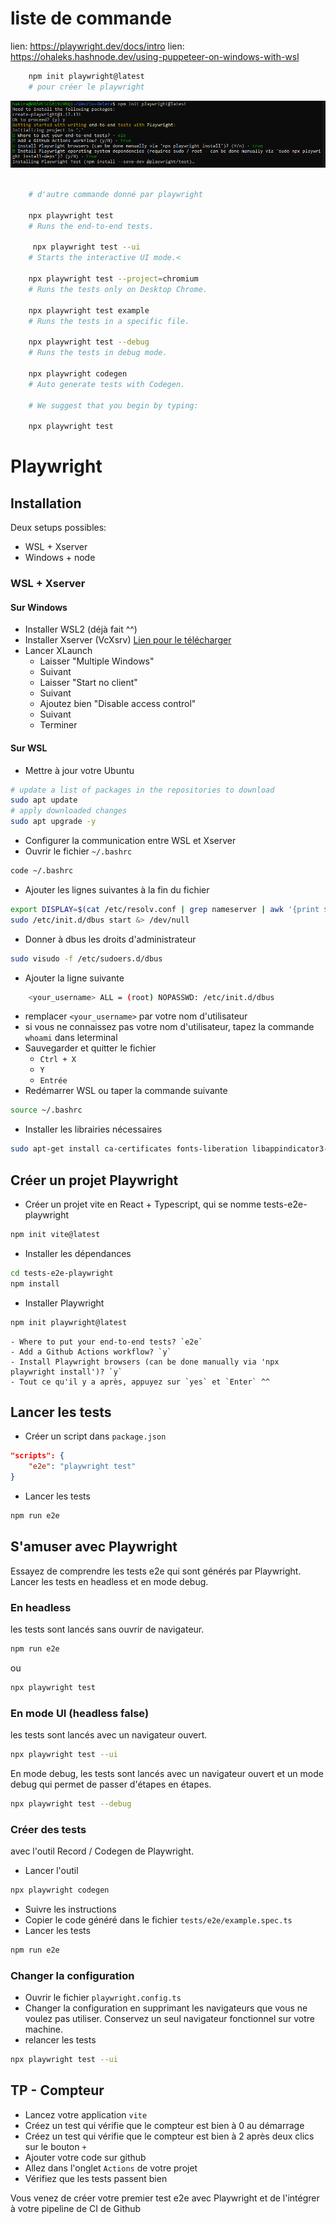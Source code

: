 # liste de commande 

lien: https://playwright.dev/docs/intro <!-- -->
lien: https://ohaleks.hashnode.dev/using-puppeteer-on-windows-with-wsl

```bash
    npm init playwright@latest 
    # pour créer le playwright
```

![...](../D_img/Capture_playwright.PNG)

```bash    

    # d'autre commande donné par playwright

    npx playwright test
    # Runs the end-to-end tests.

     npx playwright test --ui
    # Starts the interactive UI mode.<

    npx playwright test --project=chromium
    # Runs the tests only on Desktop Chrome.

    npx playwright test example
    # Runs the tests in a specific file.

    npx playwright test --debug
    # Runs the tests in debug mode.

    npx playwright codegen
    # Auto generate tests with Codegen.

    # We suggest that you begin by typing:

    npx playwright test
```

# Playwright

## Installation

Deux setups possibles:
- WSL + Xserver
- Windows + node

### WSL + Xserver

#### Sur Windows

- Installer WSL2 (déjà fait ^^)
- Installer Xserver (VcXsrv) [Lien pour le télécharger](https://sourceforge.net/projects/vcxsrv/)
- Lancer XLaunch
    - Laisser "Multiple Windows"
    - Suivant 
    - Laisser "Start no client"
    - Suivant
    - Ajoutez bien "Disable access control"
    - Suivant
    - Terminer

#### Sur WSL

- Mettre à jour votre Ubuntu
```bash
# update a list of packages in the repositories to download
sudo apt update
# apply downloaded changes
sudo apt upgrade -y
```
- Configurer la communication entre WSL et Xserver
- Ouvrir le fichier `~/.bashrc`
```bash
code ~/.bashrc
```
- Ajouter les lignes suivantes à la fin du fichier
```bash
export DISPLAY=$(cat /etc/resolv.conf | grep nameserver | awk '{print $2; exit;}'):0.0
sudo /etc/init.d/dbus start &> /dev/null
```
- Donner à dbus les droits d'administrateur
```bash
sudo visudo -f /etc/sudoers.d/dbus
```
- Ajouter la ligne suivante
```bash
    <your_username> ALL = (root) NOPASSWD: /etc/init.d/dbus
```
- remplacer `<your_username>` par votre nom d'utilisateur
- si vous ne connaissez pas votre nom d'utilisateur, tapez la commande `whoami` dans leterminal
- Sauvegarder et quitter le fichier
    - `Ctrl + X`
    - `Y`
    - `Entrée`
- Redémarrer WSL ou taper la commande suivante
```bash
source ~/.bashrc
```
- Installer les librairies nécessaires
```bash
sudo apt-get install ca-certificates fonts-liberation libappindicator3-1 libasound2 libatk-bridge2.0-0 libatk1.0-0 libc6 libcairo2 libcups2 libdbus-1-3 libexpat1 libfontconfig1 libgbm1 libgcc1 libglib2.0-0 libgtk-3-0 libnspr4 libnss3 libpango-1.0-0 libpangocairo-1.0-0 libstdc++6 libx11-6 libx11-xcb1 libxcb1 libxcomposite1 libxcursor1 libxdamage1 libxext6 libxfixes3 libxi6 libxrandr2 libxrender1 libxss1 libxtst6 lsb-release wget xdg-utils
```

<!-- ### Windows + NodeJS

- Installer NodeJS [Lien pour le télécharger](https://nodejs.org/en/download/)
- Priez pour que ça marche vu que c'est Windows
- Il va falloir apprendre à créer un projet dans windows et gérer vos clés ssh

Blague à part, vous pouvez aller avec WSL dans vos fichiers de Windows en allant dans `/mnt/c/Users/<your_username_windows>` !-->

## Créer un projet Playwright

- Créer un projet vite en React + Typescript, qui se nomme tests-e2e-playwright
```bash
npm init vite@latest
```
- Installer les dépendances
```bash
cd tests-e2e-playwright
npm install
```
- Installer Playwright
```bash
npm init playwright@latest
```
    - Where to put your end-to-end tests? `e2e`
    - Add a Github Actions workflow? `y`
    - Install Playwright browsers (can be done manually via 'npx playwright install')? `y`
    - Tout ce qu'il y a après, appuyez sur `yes` et `Enter` ^^

## Lancer les tests

- Créer un script dans `package.json`
```json
"scripts": {
    "e2e": "playwright test"
}
```
- Lancer les tests
```bash
npm run e2e
```

## S'amuser avec Playwright

Essayez de comprendre les tests e2e qui sont générés par Playwright.
Lancer les tests en headless et en mode debug.

### En headless

les tests sont lancés sans ouvrir de navigateur.

```bash
npm run e2e
```

ou 

```bash
npx playwright test
```

### En mode UI (headless false)

les tests sont lancés avec un navigateur ouvert.

```bash
npx playwright test --ui
```

En mode debug, les tests sont lancés avec un navigateur ouvert et un mode debug qui permet de passer d'étapes en étapes.

```bash
npx playwright test --debug
```

### Créer des tests

avec l'outil Record / Codegen de Playwright.

- Lancer l'outil
```bash
npx playwright codegen
```
- Suivre les instructions
- Copier le code généré dans le fichier `tests/e2e/example.spec.ts`
- Lancer les tests
```bash
npm run e2e
```

### Changer la configuration

- Ouvrir le fichier `playwright.config.ts`
- Changer la configuration en supprimant les navigateurs que vous ne voulez pas utiliser. Conservez un seul navigateur fonctionnel sur votre machine.
- relancer les tests
```bash
npx playwright test --ui
```

## TP - Compteur

- Lancez votre application `vite`
- Créez un test qui vérifie que le compteur est bien à 0 au démarrage
- Créez un test qui vérifie que le compteur est bien à 2 après deux clics sur le bouton `+`
- Ajouter votre code sur github
- Allez dans l'onglet `Actions` de votre projet
- Vérifiez que les tests passent bien

Vous venez de créer votre premier test e2e avec Playwright et de l'intégrer à votre pipeline de CI de Github